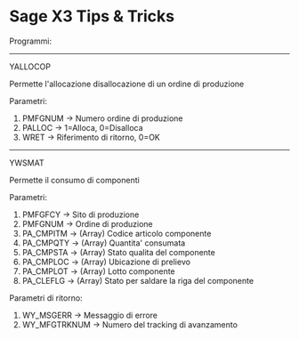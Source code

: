 # Sage X3 Tips & Tricks


Programmi:

-----------------------------------------------------------------
YALLOCOP

Permette l'allocazione disallocazione di un ordine di produzione

Parametri:
1. PMFGNUM -> Numero ordine di produzione
2. PALLOC  -> 1=Alloca, 0=Disalloca
3. WRET    -> Riferimento di ritorno, 0=OK

-----------------------------------------------------------------
YWSMAT

Permette il consumo di componenti

Parametri:
1. PMFGFCY  -> Sito di produzione
2. PMFGNUM  -> Ordine di produzione
3. PA_CMPITM -> (Array) Codice articolo componente
4. PA_CMPQTY -> (Array) Quantita' consumata
5. PA_CMPSTA -> (Array) Stato qualita del componente
6. PA_CMPLOC -> (Array) Ubicazione di prelievo
7. PA_CMPLOT -> (Array) Lotto componente
8. PA_CLEFLG -> (Array) Stato per saldare la riga del componente

Parametri di ritorno:
1. WY_MSGERR -> Messaggio di errore
2. WY_MFGTRKNUM -> Numero del tracking di avanzamento
